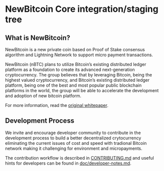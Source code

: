 NewBitcoin Core integration/staging tree
=====================================

What is NewBitcoin?
----------------

NewBitcoin is a new private coin based on Proof of Stake consensus algorithm and Lightning Network to support micro payment transactions. 

NewBitcoin (nBTC) plans to utilize Bitcoin’s existing distributed ledger platform as a foundation to create its advanced next-generation
cryptocurrency. The group believes that by leveraging Bitcoin, being the highest valued cryptocurrency, and Bitcoin’s existing distributed ledger
platform, being one of the best and most popular public blockchain platforms in the world, the group will be able to accelerate the development
and adoption of new bitcoin platform.

For more information, read the [original whitepaper](https://ipfs.io/ipfs/QmNai8Zg9Hsjy2QJkqEBYWWsKF82UeU14XbnDyBUX8MdFo/nBTC-WhitePaper.pdf).

Development Process
-------------------

We invite and encourage developer community to contribute in the development process to build a better decentralized crytocurrency eliminating the 
current issues of cost and speed with tradional Bitcoin network making it challenging for environment and micropayments.

The contribution workflow is described in [CONTRIBUTING.md](CONTRIBUTING.md)
and useful hints for developers can be found in [doc/developer-notes.md](doc/developer-notes.md).
